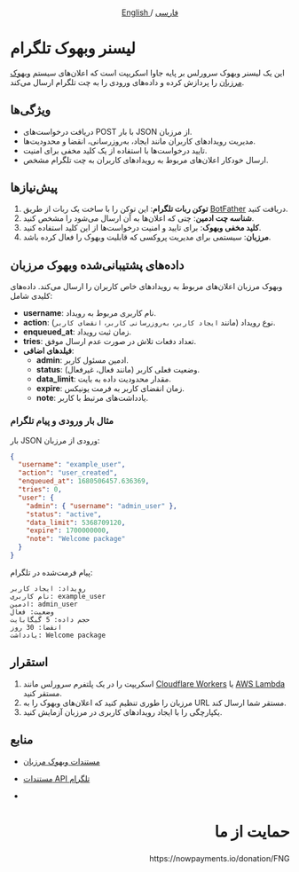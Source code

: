 ###

<p align="center">
 <a href="./README.md">
 English
 </a>
 /
 <a href="./README-fa.md">
 فارسی
 </a>
</p>


###

# لیسنر وبهوک تلگرام

این یک لیسنر وبهوک سرورلس بر پایه جاوا اسکریپت است که اعلان‌های سیستم [وبهوک مرزبان](https://gozargah.github.io/marzban/en/docs/webhook) را پردازش کرده و داده‌های ورودی را به چت تلگرام ارسال می‌کند.

## ویژگی‌ها

- دریافت درخواست‌های POST با بار JSON از مرزبان.
- مدیریت رویدادهای کاربران مانند ایجاد، به‌روزرسانی، انقضا و محدودیت‌ها.
- تایید درخواست‌ها با استفاده از یک کلید مخفی برای امنیت.
- ارسال خودکار اعلان‌های مربوط به رویدادهای کاربران به چت تلگرام مشخص.

## پیش‌نیازها

1. **توکن ربات تلگرام**: این توکن را با ساخت یک ربات از طریق [BotFather](https://core.telegram.org/bots#botfather) دریافت کنید.
2. **شناسه چت ادمین**: چتی که اعلان‌ها به آن ارسال می‌شود را مشخص کنید.
3. **کلید مخفی وبهوک**: برای تایید و امنیت درخواست‌ها از این کلید استفاده کنید.
4. **مرزبان**: سیستمی برای مدیریت پروکسی که قابلیت وبهوک را فعال کرده باشد.

## داده‌های پشتیبانی‌شده وبهوک مرزبان

وبهوک مرزبان اعلان‌های مربوط به رویدادهای خاص کاربران را ارسال می‌کند. داده‌های کلیدی شامل:

- **username**: نام کاربری مربوط به رویداد.
- **action**: نوع رویداد (مانند `ایجاد کاربر`، `به‌روزرسانی کاربر`، `انقضای کاربر`).
- **enqueued_at**: زمان ثبت رویداد.
- **tries**: تعداد دفعات تلاش در صورت عدم ارسال موفق.
- **فیلدهای اضافی**:
  - **admin**: ادمین مسئول کاربر.
  - **status**: وضعیت فعلی کاربر (مانند فعال، غیرفعال).
  - **data_limit**: مقدار محدودیت داده به بایت.
  - **expire**: زمان انقضای کاربر به فرمت یونیکس.
  - **note**: یادداشت‌های مرتبط با کاربر.

### مثال بار ورودی و پیام تلگرام

بار JSON ورودی از مرزبان:

```json
{
  "username": "example_user",
  "action": "user_created",
  "enqueued_at": 1680506457.636369,
  "tries": 0,
  "user": {
    "admin": { "username": "admin_user" },
    "status": "active",
    "data_limit": 5368709120,
    "expire": 1700000000,
    "note": "Welcome package"
  }
}
```

پیام فرمت‌شده در تلگرام:

```
رویداد: ایجاد کاربر
نام کاربری: example_user
ادمین: admin_user
وضعیت: فعال
حجم داده: 5 گیگابایت
انقضا: 30 روز
یادداشت: Welcome package
```

## استقرار

1. اسکریپت را در یک پلتفرم سرورلس مانند [Cloudflare Workers](https://workers.cloudflare.com/) یا [AWS Lambda](https://aws.amazon.com/lambda/) مستقر کنید.
2. مرزبان را طوری تنظیم کنید که اعلان‌های وبهوک را به URL مستقر شما ارسال کند.
3. یکپارچگی را با ایجاد رویدادهای کاربری در مرزبان آزمایش کنید.

## منابع

- [مستندات وبهوک مرزبان](https://gozargah.github.io/marzban/en/docs/webhook)
- [مستندات API تلگرام](https://core.telegram.org/bots/api)

- 
<h1 align="right">حمایت از ما</h1>

###

<p align="right">https://nowpayments.io/donation/FNG</p>

###
